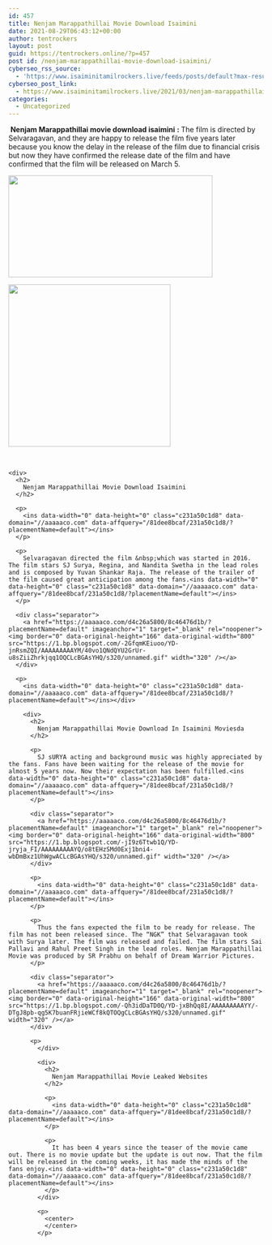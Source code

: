 ```yaml
---
id: 457
title: Nenjam Marappathillai Movie Download Isaimini
date: 2021-08-29T06:43:12+00:00
author: tentrockers
layout: post
guid: https://tentrockers.online/?p=457
post id: /nenjam-marappathillai-movie-download-isaimini/
cyberseo_rss_source:
  - 'https://www.isaiminitamilrockers.live/feeds/posts/default?max-results=150&start-index=151'
cyberseo_post_link:
  - https://www.isaiminitamilrockers.live/2021/03/nenjam-marappathillai-movie-download.html
categories:
  - Uncategorized
---
```

<meta content="&nbsp; Nenjam Marappathillai movie download isaimini &nbsp; :&nbsp; The film is directed by Selvaragavan, and they are happy to release the film five years..." name="twitter:description" />

  


<center>
</center>

&nbsp;**Nenjam Marappathillai movie download isaimini**<span>&nbsp;</span>**:&nbsp;**<span>The film is directed by Selvaragavan, and they are happy to release the film five years later because you know the delay in the release of the film due to financial crisis but now they have confirmed the release date of the film and have confirmed that the film will be released on March 5.</span><ins data-width="0" data-height="0" class="c231a50c1d8" data-domain="//aaaaaco.com" data-affquery="/81dee8bcaf/231a50c1d8/?placementName=default"></ins>

<div>
  <div class="separator">
    <a href="https://1.bp.blogspot.com/-m6f7PiB5DSw/YD-jYc8l3iI/AAAAAAAAAYE/n-Mm92ejWUsEI6Qd_VwxiK11zvRU591TQCLcBGAsYHQ/s1200/nenjammarapathilai010321_1.jpg" imageanchor="1"><img loading="lazy" border="0" data-original-height="675" data-original-width="1200" height="201" src="https://1.bp.blogspot.com/-m6f7PiB5DSw/YD-jYc8l3iI/AAAAAAAAAYE/n-Mm92ejWUsEI6Qd_VwxiK11zvRU591TQCLcBGAsYHQ/w403-h201/nenjammarapathilai010321_1.jpg" width="403" /></a>
  </div>
  
  <p>
  </p>
  
  <div class="separator">
    <a href="https://aaaaaco.com/d4c26a5800/8c46476d1b/?placementName=default" imageanchor="1" target="_blank" rel="noopener"><img border="0" data-original-height="166" data-original-width="800" src="https://1.bp.blogspot.com/-jUnyu4S-h1A/YD-jgwBH1iI/AAAAAAAAAYI/SG2d0giJhF84rb8bWzfv_zdBO_yEMUmnwCLcBGAsYHQ/s320/unnamed.gif" width="320" /></a>
  </div>
  
  <p>
    <span><br /></span></div> 
    
    <div>
      <h2>
        Nenjam Marappathillai Movie Download Isaimini
      </h2>
      
      <p>
        <ins data-width="0" data-height="0" class="c231a50c1d8" data-domain="//aaaaaco.com" data-affquery="/81dee8bcaf/231a50c1d8/?placementName=default"></ins>
      </p>
      
      <p>
        Selvaragavan directed the film &nbsp;which was started in 2016. The film stars SJ Surya, Regina, and Nandita Swetha in the lead roles and is composed by Yuvan Shankar Raja. The release of the trailer of the film caused great anticipation among the fans.<ins data-width="0" data-height="0" class="c231a50c1d8" data-domain="//aaaaaco.com" data-affquery="/81dee8bcaf/231a50c1d8/?placementName=default"></ins>
      </p>
      
      <div class="separator">
        <a href="https://aaaaaco.com/d4c26a5800/8c46476d1b/?placementName=default" imageanchor="1" target="_blank" rel="noopener"><img border="0" data-original-height="166" data-original-width="800" src="https://1.bp.blogspot.com/-2GfqmKEiuoo/YD-jnRsmZQI/AAAAAAAAAYM/40vo1QNdQYU2GrUr-u8sZiiZhrkjqq1OQCLcBGAsYHQ/s320/unnamed.gif" width="320" /></a>
      </div>
      
      <p>
        <ins data-width="0" data-height="0" class="c231a50c1d8" data-domain="//aaaaaco.com" data-affquery="/81dee8bcaf/231a50c1d8/?placementName=default"></ins></div> 
        
        <div>
          <h2>
            Nenjam Marappathillai Movie Download In Isaimini Moviesda
          </h2>
          
          <p>
            SJ sURYA acting and background music was highly appreciated by the fans. Fans have been waiting for the release of the movie for almost 5 years now. Now their expectation has been fulfilled.<ins data-width="0" data-height="0" class="c231a50c1d8" data-domain="//aaaaaco.com" data-affquery="/81dee8bcaf/231a50c1d8/?placementName=default"></ins>
          </p>
          
          <div class="separator">
            <a href="https://aaaaaco.com/d4c26a5800/8c46476d1b/?placementName=default" imageanchor="1" target="_blank" rel="noopener"><img border="0" data-original-height="166" data-original-width="800" src="https://1.bp.blogspot.com/-jI9z6Ttwb1Q/YD-jryja_FI/AAAAAAAAAYQ/o8tEHzSMd0Exj1bni4-wbDmBxz1UhWgwACLcBGAsYHQ/s320/unnamed.gif" width="320" /></a>
          </div>
          
          <p>
            <ins data-width="0" data-height="0" class="c231a50c1d8" data-domain="//aaaaaco.com" data-affquery="/81dee8bcaf/231a50c1d8/?placementName=default"></ins>
          </p>
          
          <p>
            Thus the fans expected the film to be ready for release. The film has not been released since. The “NGK” that Selvaragavan took with Surya later. The film was released and failed. The film stars Sai Pallavi and Rahul Preet Singh in the lead roles. Nenjam Marappathillai Movie was produced by SR Prabhu on behalf of Dream Warrior Pictures.
          </p>
          
          <div class="separator">
            <a href="https://aaaaaco.com/d4c26a5800/8c46476d1b/?placementName=default" imageanchor="1" target="_blank" rel="noopener"><img border="0" data-original-height="166" data-original-width="800" src="https://1.bp.blogspot.com/-Qh3idDaTD0Q/YD-jxBhQq8I/AAAAAAAAAYY/-DTgJ8pb-qg5K7buanFRjieWCf8kQTOQgCLcBGAsYHQ/s320/unnamed.gif" width="320" /></a>
          </div>
          
          <p>
            </div> 
            
            <div>
              <h2>
                Nenjam Marappathillai Movie Leaked Websites
              </h2>
              
              <p>
                <ins data-width="0" data-height="0" class="c231a50c1d8" data-domain="//aaaaaco.com" data-affquery="/81dee8bcaf/231a50c1d8/?placementName=default"></ins>
              </p>
              
              <p>
                It has been 4 years since the teaser of the movie came out. There is no movie update but the update is out now. That the film will be released in the coming weeks, it has made the minds of the fans enjoy.<ins data-width="0" data-height="0" class="c231a50c1d8" data-domain="//aaaaaco.com" data-affquery="/81dee8bcaf/231a50c1d8/?placementName=default"></ins>
              </p>
            </div>
            
            <p>
              <center>
              </center>
            </p>